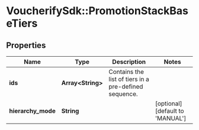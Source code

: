 # VoucherifySdk::PromotionStackBaseTiers

## Properties

| Name | Type | Description | Notes |
| ---- | ---- | ----------- | ----- |
| **ids** | **Array&lt;String&gt;** | Contains the list of tiers in a pre-defined sequence. |  |
| **hierarchy_mode** | **String** |  | [optional][default to &#39;MANUAL&#39;] |

